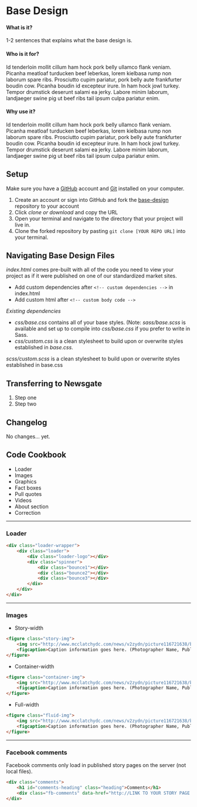 # Base Design

#### What is it?
1-2 sentences that explains what the base design is.

#### Who is it for?
Id tenderloin mollit cillum ham hock pork belly ullamco flank veniam. Picanha meatloaf turducken beef leberkas, lorem kielbasa rump non laborum spare ribs. Prosciutto cupim pariatur, pork belly aute frankfurter boudin cow. Picanha boudin id excepteur irure. In ham hock jowl turkey. Tempor drumstick deserunt salami ea jerky. Labore minim laborum, landjaeger swine pig ut beef ribs tail ipsum culpa pariatur enim.

#### Why use it?
Id tenderloin mollit cillum ham hock pork belly ullamco flank veniam. Picanha meatloaf turducken beef leberkas, lorem kielbasa rump non laborum spare ribs. Prosciutto cupim pariatur, pork belly aute frankfurter boudin cow. Picanha boudin id excepteur irure. In ham hock jowl turkey. Tempor drumstick deserunt salami ea jerky. Labore minim laborum, landjaeger swine pig ut beef ribs tail ipsum culpa pariatur enim.

## Setup

Make sure you have a [GitHub](https://github.com/) account and [Git](https://git-scm.com/downloads) installed on your computer.

1. Create an account or sign into GitHub and fork the [base-design](https://github.com/mcclatchy/special-project-template/tree/master/base-design) repository to your account
2. Click *clone or download* and copy the URL
3. Open your terminal and navigate to the directory that your project will live in.
4. Clone the forked repository by pasting `git clone [YOUR REPO URL]` into your terminal.

## Navigating Base Design Files
*index.html* comes pre-built with all of the code you need to view your project as if it were published on one of our standardized market sites.
- Add custom dependencies after `<!-- custom dependencies -->` in index.html
- Add custom html after `<!-- custom body code -->`

*Existing dependencies*
- *css/base.css* contains all of your base styles. (Note: *sass/base.scss* is available and set up to compile into *css/base.css* if you prefer to write in Sass.
- *css/custom.css* is a clean stylesheet to build upon or overwrite styles established in *base.css*.

*scss/custom.scss* is a clean stylesheet to build upon or overwrite styles established in base.css

## Transferring to Newsgate
1. Step one
2. Step two

## Changelog
No changes... yet.

## Code Cookbook

- Loader
- Images
- Graphics
- Fact boxes
- Pull quotes
- Videos
- About section
- Correction

***

### Loader

```html
<div class="loader-wrapper">
    <div class="loader">
        <div class="loader-logo"></div>
        <div class="spinner">
            <div class="bounce1"></div>
            <div class="bounce2"></div>
            <div class="bounce3"></div>
        </div>
    </div>
</div>
```
***

### Images

* Story-width

```html
<figure class="story-img">
    <img src="http://www.mcclatchydc.com/news/v2zydn/picture116721638/binary/placeholder1.png"/>
    <figcaption>Caption information goes here. (Photographer Name, Publication)</figcaption>
</figure>
```

* Container-width

```html
<figure class="container-img">
    <img src="http://www.mcclatchydc.com/news/v2zydn/picture116721638/binary/placeholder1.png"/>
    <figcaption>Caption information goes here. (Photographer Name, Publication)</figcaption>
</figure>
```

* Full-width

```html
<figure class="fluid-img">
    <img src="http://www.mcclatchydc.com/news/v2zydn/picture116721638/binary/placeholder1.png"/>
    <figcaption>Caption information goes here. (Photographer Name, Publication)</figcaption>
</figure>
```
***

### Facebook comments

Facebook comments only load in published story pages on the server (not local files).
```html
<div class="comments">
    <h1 id="comments-heading" class="heading">Comments</h1>
    <div class="fb-comments" data-href="http://LINK TO YOUR STORY PAGE GOES HERE.html" data-numposts="10" data-width="100%" data-colorscheme="light"></div>
</div>
```
